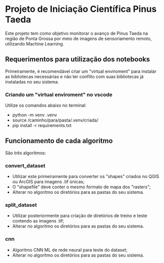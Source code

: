 # Projeto de Iniciação Científica Pinus Taeda
Este projeto tem como objetivo monitorar o avanço de Pinus Taeda na região de Ponta Grossa por meio de imagens de sensoriamento remoto, utilizando Machine Learning.

## Requerimentos para utilização dos notebooks
Primeiramente, é recomendável criar um "virtual enviroment" para instalar as bibliotecas necessárias e não ter conflito com suas bibliotecas já instaladas no seu sistema.
### Criando um "virtual enviroment" no vscode
Utilize os comandos abaixo no terminal:
* python -m venv .venv
* source /caminho/para/pasta/.venv/criada/
* pip install -r requirements.txt
## Funcionamento de cada algoritmo
São três algoritmos:
### convert_dataset
* Utilizar este primeiramente para converter os "shapes" criados no QGIS ou ArcGIS para imagens .tif únicas;
* O "shapefile" deve conter o mesmo formato de mapa dos "rasters";
* Alterar no algoritmo os diretórios para as pastas do seu sistema.
### split_dataset
* Utilizar posteriormente para criação de diretórios de treino e teste contendo as imagens .tif;
* Alterar no algoritmo os diretórios para as pastas do seu sistema.
### cnn
* Algoritmo CNN ML de rede neural para teste do dataset;
* Alterar no algoritmo os diretórios para as pastas do seu sistema.
